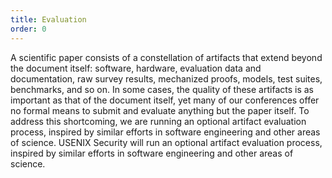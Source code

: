 ```yaml
---
title: Evaluation
order: 0
---
```


A scientific paper consists of a constellation of artifacts that extend beyond the document itself: software, hardware, evaluation data and documentation, raw survey results, mechanized proofs, models, test suites, benchmarks, and so on. In some cases, the quality of these artifacts is as important as that of the document itself, yet many of our conferences offer no formal means to submit and evaluate anything but the paper itself. To address this shortcoming, we are running an optional artifact evaluation process, inspired by similar efforts in software engineering and other areas of science. USENIX Security will run an optional artifact evaluation process, inspired by similar efforts in software engineering and other areas of science.